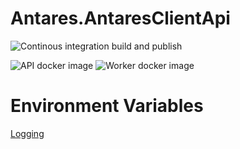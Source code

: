 # Antares.AntaresClientApi

![Continous integration build and publish](https://github.com/swisschain/Antares.AntaresClientApi/workflows/Continous%20integration%20build%20and%20publish/badge.svg)

![API docker image](https://img.shields.io/docker/v/swisschains/antares-antares-client-api?sort=semver)
![Worker docker image](https://img.shields.io/docker/v/swisschains/antares-antares-client-api-worker?sort=semver)

# Environment Variables
[Logging](https://github.com/swisschain/Swisschain.Sdk.Server/blob/master/README.md#logging)

